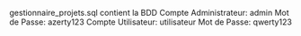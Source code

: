 gestionnaire_projets.sql contient la BDD
Compte Administrateur: admin Mot de Passe: azerty123
Compte Utilisateur: utilisateur Mot de Passe: qwerty123
